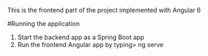 This is the frontend part of the project implemented with Angular 6

#Running the application

1. Start the backend app as a Spring Boot app
2. Run the frontend Angular app by typing> ng serve